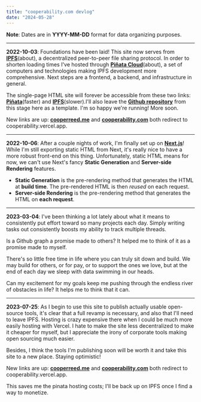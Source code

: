 ```yaml
---
title: "cooperability.com devlog"
date: "2024-05-28"
---
```

**Note**: Dates are in **YYYY-MM-DD** format for data organizing purposes.

___

**2022-10-03**:
Foundations have been laid! This site now serves from **[IPFS](https://ipfs.io/)**(about), a decentralized peer-to-peer file sharing protocol. In order to shorten loading times I've hosted through **[Piñata Cloud](https://www.pinata.cloud/)**(about), a set of computers and technologies making IPFS development more comprehensive. Next steps are a frontend, a backend, and infrastructure in general.

The single-page HTML site will forever be accessible from these two links: **[Piñata](https://yellow-hollow-caterpillar-535.mypinata.cloud/ipfs/QmVgVFJdSgV7ocqp9PuKVDF848nqJ4KUZZuUVB5q2G3Eaf/)**(faster) and **[IPFS](https://ipfs.io/ipfs/QmVgVFJdSgV7ocqp9PuKVDF848nqJ4KUZZuUVB5q2G3Eaf/)**(slower).I'll also leave the **[Github repository](https://github.com/cooperability/MySite1-HTML-IPFS)** from this stage here as a template. I'm so happy we're running! More soon.


New links are up:
**[cooperreed.me][1]** and **[cooperability.com][2]** both redirect to cooperability.vercel.app.


  [1]: https://cooperreed.me/ "link 1"
  [2]: https://cooperability.com/ "link 2"

___


**2022-10-06**:
After a couple nights of work, I'm finally set up on **[Next.js](https://nextjs.org/)**! While I'm still exporting static HTML from Next, it's really nice to have a more robust front-end on this thing. Unfortunately, static HTML means for now, we can't use Next's fancy **Static Generation** and **Server-side Rendering** features.

- **Static Generation** is the pre-rendering method that generates the HTML at **build time**. The pre-rendered HTML is then _reused_ on each request.
- **Server-side Rendering** is the pre-rendering method that generates the HTML on **each request**.

___


**2023-03-04**:
I've been thinking a lot lately about what it means to consistently put effort toward so many projects each day. Simply writing tasks out consistently boosts my ability to track multiple threads.

Is a Github graph a promise made to others? It helped me to think of it as a promise made to myself.

There's so little free time in life where you can truly sit down and build. We may build for others, or for pay, or to support the ones we love, but at the end of each day we sleep with data swimming in our heads.

Can my excitement for my goals keep me pushing through the endless river of obstacles in life? It helps me to think that it can.

___

**2023-07-25**:
As I begin to use this site to publish actually usable open-source tools, it's clear that a full revamp is necessary, and also that I'll need to leave IPFS. Hosting is crazy expensive there when I could be much more easily hosting with Vercel. I hate to make the site less decentralized to make it cheaper for myself, but I appreciate the irony of corporate tools making open sourcing much easier.

Besides, I think the tools I'm publishing soon will be worth it and take this site to a new place. Staying optimistic!

New links are up:
**[cooperreed.me](https://cooperreed.me/)** and **[cooperability.com](https://cooperability.com/)** both redirect to cooperability.vercel.app.

This saves me the pinata hosting costs; I'll be back up on IPFS once I find a way to monetize.